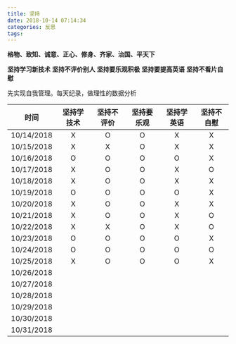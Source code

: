 ```yaml
---
title: 坚持
date: 2018-10-14 07:14:34
categories: 反思
tags:
---
```

**格物、致知、诚意、正心、修身、齐家、治国、平天下**

**坚持学习新技术**
**坚持不评价别人**
**坚持要乐观积极**
**坚持要提高英语**
**坚持不看片自慰**

先实现自我管理。每天纪录，做理性的数据分析

|   时间   |坚持学技术 | 坚持不评价| 坚持要乐观 | 坚持学英语 | 坚持不自慰
|:--------:|:---------:|:---------:|:----------:|:----------:| :--------:|
|10/14/2018|    X      |     O     |     O      |     X      |     X
|10/15/2018|    X      |     X     |     O      |     X      |     X
|10/16/2018|    O      |     O     |     O      |     O      |     X
|10/17/2018|    X      |     O     |     O      |     X      |     O
|10/18/2018|    X      |     O     |     O      |     X      |     X
|10/19/2018|    O      |     O     |     O      |     O      |     X
|10/20/2018| X | O | O | X | X
|10/21/2018| X | O | O | X | O
|10/22/2018| X | X | O | X | O
|10/23/2018| O | O | O | O | X
|10/24/2018| O | O | O | O | O
|10/25/2018| X | O | O | O | X
|10/26/2018|   |   |   |   |
|10/27/2018|
|10/28/2018|
|10/29/2018|
|10/30/2018|
|10/31/2018|

